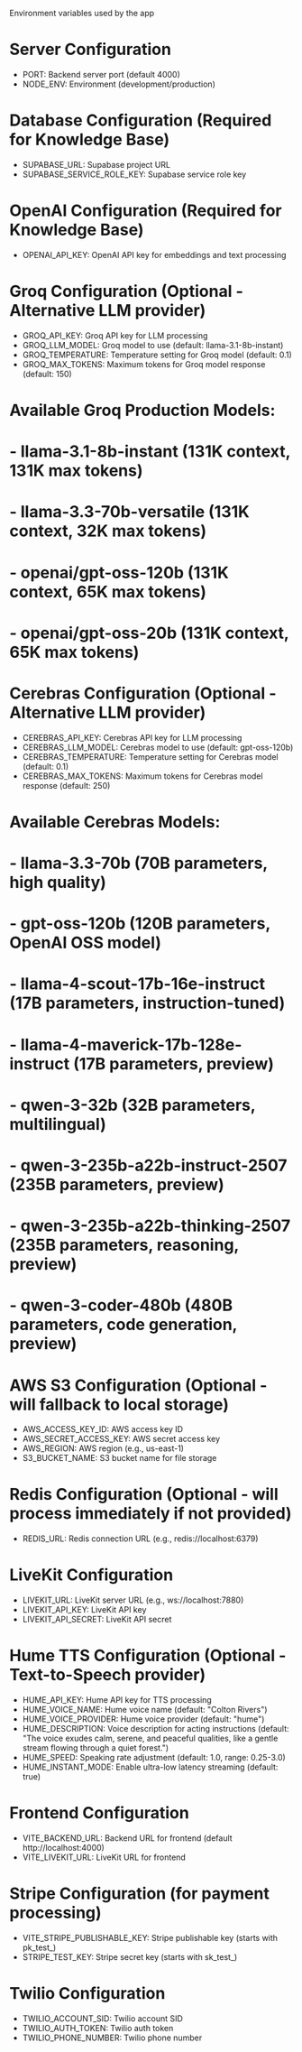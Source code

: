 Environment variables used by the app

# Server Configuration
- PORT: Backend server port (default 4000)
- NODE_ENV: Environment (development/production)

# Database Configuration (Required for Knowledge Base)
- SUPABASE_URL: Supabase project URL
- SUPABASE_SERVICE_ROLE_KEY: Supabase service role key

# OpenAI Configuration (Required for Knowledge Base)
- OPENAI_API_KEY: OpenAI API key for embeddings and text processing

# Groq Configuration (Optional - Alternative LLM provider)
- GROQ_API_KEY: Groq API key for LLM processing
- GROQ_LLM_MODEL: Groq model to use (default: llama-3.1-8b-instant)
- GROQ_TEMPERATURE: Temperature setting for Groq model (default: 0.1)
- GROQ_MAX_TOKENS: Maximum tokens for Groq model response (default: 150)

# Available Groq Production Models:
# - llama-3.1-8b-instant (131K context, 131K max tokens)
# - llama-3.3-70b-versatile (131K context, 32K max tokens)  
# - openai/gpt-oss-120b (131K context, 65K max tokens)
# - openai/gpt-oss-20b (131K context, 65K max tokens)

# Cerebras Configuration (Optional - Alternative LLM provider)
- CEREBRAS_API_KEY: Cerebras API key for LLM processing
- CEREBRAS_LLM_MODEL: Cerebras model to use (default: gpt-oss-120b)
- CEREBRAS_TEMPERATURE: Temperature setting for Cerebras model (default: 0.1)
- CEREBRAS_MAX_TOKENS: Maximum tokens for Cerebras model response (default: 250)

# Available Cerebras Models:
# - llama-3.3-70b (70B parameters, high quality)
# - gpt-oss-120b (120B parameters, OpenAI OSS model)
# - llama-4-scout-17b-16e-instruct (17B parameters, instruction-tuned)
# - llama-4-maverick-17b-128e-instruct (17B parameters, preview)
# - qwen-3-32b (32B parameters, multilingual)
# - qwen-3-235b-a22b-instruct-2507 (235B parameters, preview)
# - qwen-3-235b-a22b-thinking-2507 (235B parameters, reasoning, preview)
# - qwen-3-coder-480b (480B parameters, code generation, preview)

# AWS S3 Configuration (Optional - will fallback to local storage)
- AWS_ACCESS_KEY_ID: AWS access key ID
- AWS_SECRET_ACCESS_KEY: AWS secret access key
- AWS_REGION: AWS region (e.g., us-east-1)
- S3_BUCKET_NAME: S3 bucket name for file storage

# Redis Configuration (Optional - will process immediately if not provided)
- REDIS_URL: Redis connection URL (e.g., redis://localhost:6379)

# LiveKit Configuration
- LIVEKIT_URL: LiveKit server URL (e.g., ws://localhost:7880)
- LIVEKIT_API_KEY: LiveKit API key
- LIVEKIT_API_SECRET: LiveKit API secret

# Hume TTS Configuration (Optional - Text-to-Speech provider)
- HUME_API_KEY: Hume API key for TTS processing
- HUME_VOICE_NAME: Hume voice name (default: "Colton Rivers")
- HUME_VOICE_PROVIDER: Hume voice provider (default: "hume")
- HUME_DESCRIPTION: Voice description for acting instructions (default: "The voice exudes calm, serene, and peaceful qualities, like a gentle stream flowing through a quiet forest.")
- HUME_SPEED: Speaking rate adjustment (default: 1.0, range: 0.25-3.0)
- HUME_INSTANT_MODE: Enable ultra-low latency streaming (default: true)

# Frontend Configuration
- VITE_BACKEND_URL: Backend URL for frontend (default http://localhost:4000)
- VITE_LIVEKIT_URL: LiveKit URL for frontend

# Stripe Configuration (for payment processing)
- VITE_STRIPE_PUBLISHABLE_KEY: Stripe publishable key (starts with pk_test_)
- STRIPE_TEST_KEY: Stripe secret key (starts with sk_test_)

# Twilio Configuration
- TWILIO_ACCOUNT_SID: Twilio account SID
- TWILIO_AUTH_TOKEN: Twilio auth token
- TWILIO_PHONE_NUMBER: Twilio phone number


